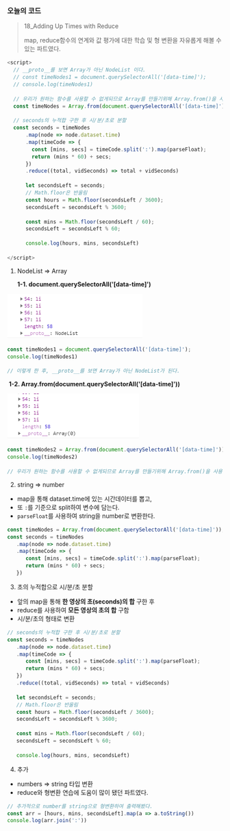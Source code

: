 ### 오늘의 코드

> 18_Adding Up Times with Reduce
>
> map, reduce함수의 연계와 값 평가에 대한 학습 및 형 변환을 자유롭게 해볼 수 있는 파트였다. 

```javascript
<script>
  // __proto__를 보면 Array가 아닌 NodeList 이다.
  // const timeNodes1 = document.querySelectorAll('[data-time]');
  // console.log(timeNodes1)

  // 우리가 원하는 함수를 사용할 수 없게되므로 Array를 만들기위해 Array.from()을 사용하여 형변환을 시켜준다.
  const timeNodes = Array.from(document.querySelectorAll('[data-time]'));
  
  // seconds의 누적합 구한 후 시/분/초로 분할
  const seconds = timeNodes
      .map(node => node.dataset.time)
      .map(timeCode => {
        const [mins, secs] = timeCode.split(':').map(parseFloat);
        return (mins * 60) + secs;
      })
      .reduce((total, vidSeconds) => total + vidSeconds)
      
      let secondsLeft = seconds;
      // Math.floor은 반올림
      const hours = Math.floor(secondsLeft / 3600);
      secondsLeft = secondsLeft % 3600;

      const mins = Math.floor(secondsLeft / 60);
      secondsLeft = secondsLeft % 60;

      console.log(hours, mins, secondsLeft)

</script>
```

1. NodeList => Array

   **1-1. document.querySelectorAll('[data-time]')**

![image-20210110173923170](%ED%98%95%EB%B3%80%ED%99%98.assets/image-20210110173923170.png)

```javascript
const timeNodes1 = document.querySelectorAll('[data-time]');
console.log(timeNodes1)

// 이렇게 한 후, __proto__를 보면 Array가 아닌 NodeList가 된다. 
```
​		**1-2. Array.from(document.querySelectorAll('[data-time]'))**

![image-20210110174026925](%ED%98%95%EB%B3%80%ED%99%98.assets/image-20210110174026925.png)

```javascript
const timeNodes2 = Array.from(document.querySelectorAll('[data-time]'));
console.log(timeNodes2)

// 우리가 원하는 함수를 사용할 수 없게되므로 Array를 만들기위해 Array.from()을 사용하여 형변환을 시켜준다.
```

2. string => number
- map을 통해 dataset.time에 있는 시간데이터를 뽑고,
- 또 `:`를 기준으로 split하여 변수에 담는다.
- `parseFloat`를 사용하여 string을 number로 변환한다.
```javascript
const timeNodes = Array.from(document.querySelectorAll('[data-time]'));
const seconds = timeNodes
   .map(node => node.dataset.time)
   .map(timeCode => {
      const [mins, secs] = timeCode.split(':').map(parseFloat);
      return (mins * 60) + secs;
   })
```

3. 초의 누적합으로 시/분/초 분할

- 앞의 map을 통해 **한 영상의 초(seconds)의 합** 구한 후
- reduce를 사용하여 **모든 영상의 초의 합** 구함
- 시/분/초의 형태로 변환
```javascript
// seconds의 누적합 구한 후 시/분/초로 분할
const seconds = timeNodes
   .map(node => node.dataset.time)
   .map(timeCode => {
      const [mins, secs] = timeCode.split(':').map(parseFloat);
      return (mins * 60) + secs;
   })
   .reduce((total, vidSeconds) => total + vidSeconds)
   
   let secondsLeft = seconds;
   // Math.floor은 반올림
   const hours = Math.floor(secondsLeft / 3600);
   secondsLeft = secondsLeft % 3600;

   const mins = Math.floor(secondsLeft / 60);
   secondsLeft = secondsLeft % 60;

   console.log(hours, mins, secondsLeft)

```

4. 추가
- numbers => string 타입 변환
- reduce와 형변환 연습에 도움이 많이 됐던 파트였다.
```javascript
// 추가적으로 number를 string으로 형변환하여 출력해봤다.
const arr = [hours, mins, secondsLeft].map(a => a.toString())
console.log(arr.join(':'))
```